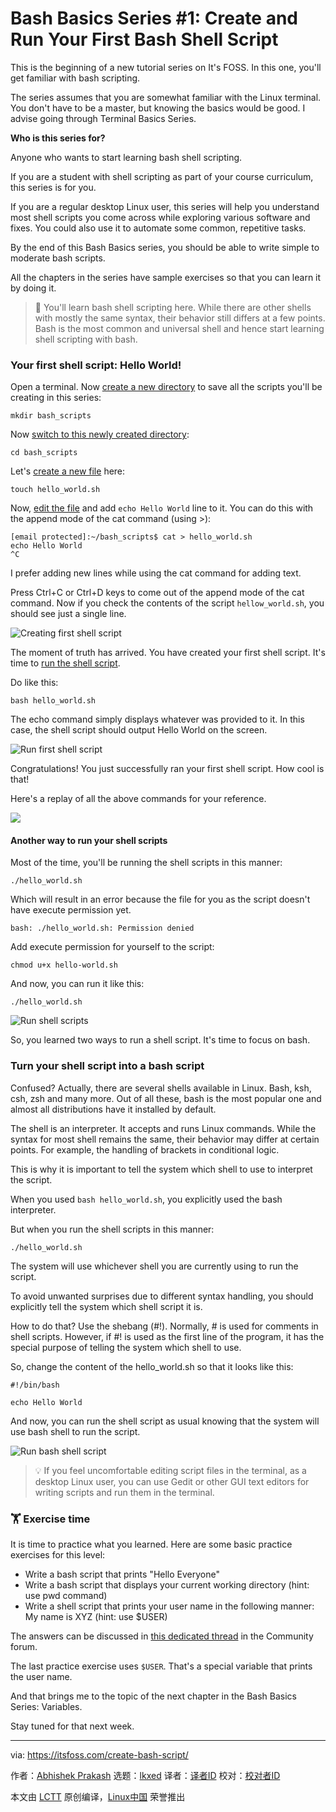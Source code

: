 [#]: subject: "Bash Basics Series #1: Create and Run Your First Bash Shell Script"
[#]: via: "https://itsfoss.com/create-bash-script/"
[#]: author: "Abhishek Prakash https://itsfoss.com/author/abhishek/"
[#]: collector: "lkxed"
[#]: translator: " "
[#]: reviewer: " "
[#]: publisher: " "
[#]: url: " "

Bash Basics Series #1: Create and Run Your First Bash Shell Script
======

This is the beginning of a new tutorial series on It's FOSS. In this one, you'll get familiar with bash scripting.

The series assumes that you are somewhat familiar with the Linux terminal. You don't have to be a master, but knowing the basics would be good. I advise going through Terminal Basics Series.

**Who is this series for?**

Anyone who wants to start learning bash shell scripting.

If you are a student with shell scripting as part of your course curriculum, this series is for you.

If you are a regular desktop Linux user, this series will help you understand most shell scripts you come across while exploring various software and fixes. You could also use it to automate some common, repetitive tasks.

By the end of this Bash Basics series, you should be able to write simple to moderate bash scripts.

All the chapters in the series have sample exercises so that you can learn it by doing it.

> 🚧 You'll learn bash shell scripting here. While there are other shells with mostly the same syntax, their behavior still differs at a few points. Bash is the most common and universal shell and hence start learning shell scripting with bash.

### Your first shell script: Hello World!

Open a terminal. Now [create a new directory][1] to save all the scripts you'll be creating in this series:

```
mkdir bash_scripts
```

Now [switch to this newly created directory][2]:

```
cd bash_scripts
```

Let's [create a new file][3] here:

```
touch hello_world.sh
```

Now, [edit the file][4] and add `echo Hello World` line to it. You can do this with the append mode of the cat command (using >):

```
[email protected]:~/bash_scripts$ cat > hello_world.sh 
echo Hello World
^C
```

I prefer adding new lines while using the cat command for adding text.

Press Ctrl+C or Ctrl+D keys to come out of the append mode of the cat command. Now if you check the contents of the script `hellow_world.sh`, you should see just a single line.

![Creating first shell script][5]

The moment of truth has arrived. You have created your first shell script. It's time to [run the shell script][6].

Do like this:

```
bash hello_world.sh
```

The echo command simply displays whatever was provided to it. In this case, the shell script should output Hello World on the screen.

![Run first shell script][7]

Congratulations! You just successfully ran your first shell script. How cool is that!

Here's a replay of all the above commands for your reference.

![][8]

#### Another way to run your shell scripts

Most of the time, you'll be running the shell scripts in this manner:

```
./hello_world.sh
```

Which will result in an error because the file for you as the script doesn't have execute permission yet.

```
bash: ./hello_world.sh: Permission denied
```

Add execute permission for yourself to the script:

```
chmod u+x hello-world.sh
```

And now, you can run it like this:

```
./hello_world.sh
```

![Run shell scripts][9]

So, you learned two ways to run a shell script. It's time to focus on bash.

### Turn your shell script into a bash script

Confused? Actually, there are several shells available in Linux. Bash, ksh, csh, zsh and many more. Out of all these, bash is the most popular one and almost all distributions have it installed by default.

The shell is an interpreter. It accepts and runs Linux commands. While the syntax for most shell remains the same, their behavior may differ at certain points. For example, the handling of brackets in conditional logic.

This is why it is important to tell the system which shell to use to interpret the script.

When you used `bash hello_world.sh`, you explicitly used the bash interpreter.

But when you run the shell scripts in this manner:

```
./hello_world.sh
```

The system will use whichever shell you are currently using to run the script.

To avoid unwanted surprises due to different syntax handling, you should explicitly tell the system which shell script it is.

How to do that? Use the shebang (#!). Normally, # is used for comments in shell scripts. However, if #! is used as the first line of the program, it has the special purpose of telling the system which shell to use.

So, change the content of the hello_world.sh so that it looks like this:

```
#!/bin/bash

echo Hello World
```

And now, you can run the shell script as usual knowing that the system will use bash shell to run the script.

![Run bash shell script][10]

> 💡 If you feel uncomfortable editing script files in the terminal, as a desktop Linux user, you can use Gedit or other GUI text editors for writing scripts and run them in the terminal.

### 🏋️ Exercise time

It is time to practice what you learned. Here are some basic practice exercises for this level:

- Write a bash script that prints "Hello Everyone"
- Write a bash script that displays your current working directory (hint: use pwd command)
- Write a shell script that prints your user name in the following manner: My name is XYZ (hint: use $USER)

The answers can be discussed in [this dedicated thread][11] in the Community forum.

The last practice exercise uses `$USER`. That's a special variable that prints the user name.

And that brings me to the topic of the next chapter in the Bash Basics Series: Variables.

Stay tuned for that next week.

--------------------------------------------------------------------------------

via: https://itsfoss.com/create-bash-script/

作者：[Abhishek Prakash][a]
选题：[lkxed][b]
译者：[译者ID](https://github.com/译者ID)
校对：[校对者ID](https://github.com/校对者ID)

本文由 [LCTT](https://github.com/LCTT/TranslateProject) 原创编译，[Linux中国](https://linux.cn/) 荣誉推出

[a]: https://itsfoss.com/author/abhishek/
[b]: https://github.com/lkxed/
[1]: https://itsfoss.com/make-directories/
[2]: https://itsfoss.com/change-directories/
[3]: https://itsfoss.com/create-files/
[4]: https://itsfoss.com/edit-files-linux/
[5]: https://itsfoss.com/content/images/2023/06/create-first-shell-script.png
[6]: https://itsfoss.com/run-shell-script-linux/
[7]: https://itsfoss.com/content/images/2023/06/run-first-shell-script.png
[8]: https://itsfoss.com/content/images/2023/06/create-run-first-shell-script.svg
[9]: https://itsfoss.com/content/images/2023/06/running-shell-scripts.png
[10]: https://itsfoss.com/content/images/2023/06/run-bash-shell-script.png
[11]: https://itsfoss.community:443/t/practice-exercise-in-bash-basics-series-1-create-and-run-your-first-bash-shell-script/10682
